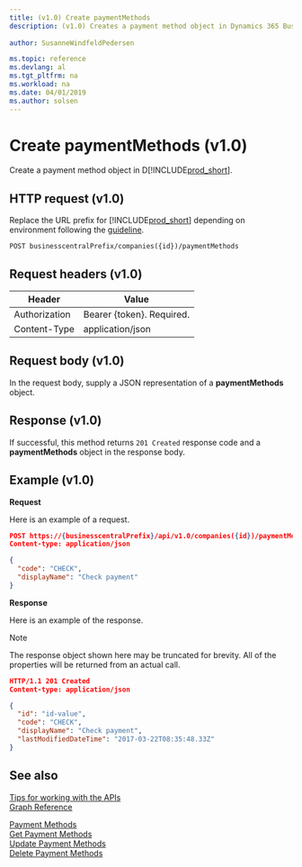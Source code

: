```yaml
---
title: (v1.0) Create paymentMethods
description: (v1.0) Creates a payment method object in Dynamics 365 Business Central.
 
author: SusanneWindfeldPedersen

ms.topic: reference
ms.devlang: al
ms.tgt_pltfrm: na
ms.workload: na
ms.date: 04/01/2019
ms.author: solsen
---
```


# Create paymentMethods (v1.0)
Create a payment method object in D[!INCLUDE[prod_short](../../../includes/prod_short.md)].

## HTTP request (v1.0)
Replace the URL prefix for [!INCLUDE[prod_short](../../../includes/prod_short.md)] depending on environment following the [guideline](../../v1.0/endpoints-apis-for-dynamics.md).
```
POST businesscentralPrefix/companies({id})/paymentMethods
```

## Request headers (v1.0)

|Header         |Value                        |
|---------------|-----------------------------|
|Authorization  |Bearer {token}. Required.    |
|Content-Type   |application/json             |

## Request body (v1.0)
In the request body, supply a JSON representation of a **paymentMethods** object.
## Response (v1.0)
If successful, this method returns ```201 Created``` response code and a **paymentMethods** object in the response body.

## Example (v1.0)

**Request**

Here is an example of a request.

```json
POST https://{businesscentralPrefix}/api/v1.0/companies({id})/paymentMethods
Content-type: application/json

{
  "code": "CHECK",
  "displayName": "Check payment"
}
```

**Response**

Here is an example of the response. 

> [!NOTE]  
>   The response object shown here may be truncated for brevity. All of the properties will be returned from an actual call.

```json
HTTP/1.1 201 Created
Content-type: application/json

{
  "id": "id-value",
  "code": "CHECK",
  "displayName": "Check payment",
  "lastModifiedDateTime": "2017-03-22T08:35:48.33Z"
}
```



## See also
[Tips for working with the APIs](../../../developer/devenv-connect-apps-tips.md)  
[Graph Reference](../api/dynamics_graph_reference.md)  
  
[Payment Methods](../resources/dynamics_paymentmethods.md)  
[Get Payment Methods](../api/dynamics_paymentmethods_get.md)  
[Update Payment Methods](../api/dynamics_paymentmethods_update.md)  
[Delete Payment Methods](../api/dynamics_paymentmethods_delete.md)  